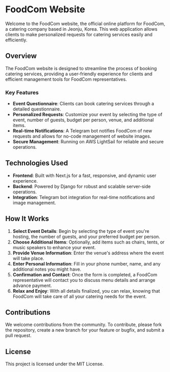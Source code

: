 # FoodCom Website

Welcome to the FoodCom website, the official online platform for FoodCom, a catering company based in Jeonju, Korea. This web application allows clients to make personalized requests for catering services easily and efficiently.

## Overview

The FoodCom website is designed to streamline the process of booking catering services, providing a user-friendly experience for clients and efficient management tools for FoodCom representatives.

### Key Features

- **Event Questionnaire**: Clients can book catering services through a detailed questionnaire.
- **Personalized Requests**: Customize your event by selecting the type of event, number of guests, budget per person, venue, and additional items.
- **Real-time Notifications**: A Telegram bot notifies FoodCom of new requests and allows for no-code management of website images.
- **Secure Management**: Running on AWS LightSail for reliable and secure operations.

## Technologies Used

- **Frontend**: Built with Next.js for a fast, responsive, and dynamic user experience.
- **Backend**: Powered by Django for robust and scalable server-side operations.
- **Integration**: Telegram bot integration for real-time notifications and image management.

## How It Works

1. **Select Event Details**: Begin by selecting the type of event you're hosting, the number of guests, and your preferred budget per person.
2. **Choose Additional Items**: Optionally, add items such as chairs, tents, or music speakers to enhance your event.
3. **Provide Venue Information**: Enter the venue's address where the event will take place.
4. **Enter Personal Information**: Fill in your phone number, name, and any additional notes you might have.
5. **Confirmation and Contact**: Once the form is completed, a FoodCom representative will contact you to discuss menu details and arrange advance payment.
6. **Relax and Enjoy**: With all details finalized, you can relax, knowing that FoodCom will take care of all your catering needs for the event.

## Contributions

We welcome contributions from the community. To contribute, please fork the repository, create a new branch for your feature or bugfix, and submit a pull request.

## License

This project is licensed under the MIT License.



